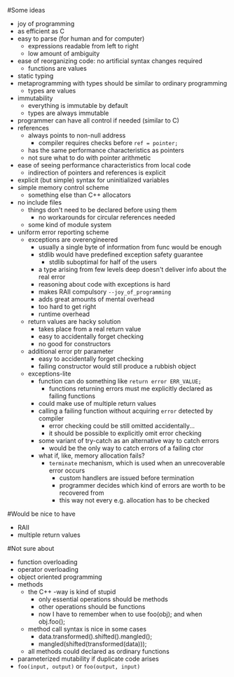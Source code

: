 #Some ideas
- joy of programming
- as efficient as C
- easy to parse (for human and for computer)
	- expressions readable from left to right
	- low amount of ambiguity
- ease of reorganizing code: no artificial syntax changes required
	- functions are values
- static typing
- metaprogramming with types should be similar to ordinary programming
	- types are values
- immutability
	- everything is immutable by default
	- types are always immutable
- programmer can have all control if needed (similar to C)
- references
	- always points to non-null address
		- compiler requires checks before `ref = pointer;`
	- has the same performance characteristics as pointers
	- not sure what to do with pointer arithmetic
- ease of seeing performance characteristics from local code
	- indirection of pointers and references is explicit
- explicit (but simple) syntax for uninitialized variables
- simple memory control scheme
	- something else than C++ allocators
- no include files
	- things don't need to be declared before using them
		- no workarounds for circular references needed
	- some kind of module system
- uniform error reporting scheme
	- exceptions are overengineered
		- usually a single byte of information from func would be enough
		- stdlib would have predefined exception safety guarantee
			- stdlib suboptimal for half of the users
		- a type arising from few levels deep doesn't deliver info about the real error
		- reasoning about code with exceptions is hard
		- makes RAII compulsory `--joy_of_programming`
		- adds great amounts of mental overhead
		- too hard to get right
		- runtime overhead
	- return values are hacky solution
		- takes place from a real return value
		- easy to accidentally forget checking
		- no good for constructors
	- additional error ptr parameter
		- easy to accidentally forget checking
		- failing constructor would still produce a rubbish object
	- exceptions-lite
		- function can do something like `return error ERR_VALUE;`
			- functions returning errors must me explicitly declared as failing functions
		- could make use of multiple return values
		- calling a failing function without acquiring `error` detected by compiler
			- error checking could be still omitted accidentally...
			- it should be possible to explicitly omit error checking
		- some variant of try-catch as an alternative way to catch errors
			- would be the only way to catch errors of a failing ctor
		- what if, like, memory allocation fails?
			- `terminate` mechanism, which is used when an unrecoverable error occurs
				- custom handlers are issued before termination
				- programmer decides which kind of errors are worth to be recovered from
				- this way not every e.g. allocation has to be checked

#Would be nice to have
- RAII
- multiple return values

#Not sure about
- function overloading
- operator overloading
- object oriented programming
- methods
	- the C++ -way is kind of stupid
		- only essential operations should be methods
		- other operations should be functions
		- now I have to remember when to use foo(obj); and when obj.foo();
	- method call syntax is nice in some cases
		- data.transformed().shifted().mangled();
		- mangled(shifted(transformed(data)));
	- all methods could declared as ordinary functions
- parameterized mutability if duplicate code arises
- `foo(input, output)` or `foo(output, input)`

